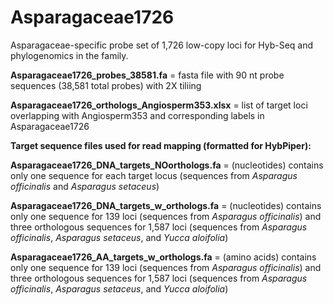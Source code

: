 # Asparagaceae1726
Asparagaceae-specific probe set of 1,726 low-copy loci for Hyb-Seq and phylogenomics in the family.


**Asparagaceae1726_probes_38581.fa** = fasta file with 90 nt probe sequences (38,581 total probes) with 2X tiliing

**Asparagaceae1726_orthologs_Angiosperm353.xlsx** = list of target loci overlapping with Angiosperm353 and corresponding labels in Asparagaceae1726


**Target sequence files used for read mapping (formatted for HybPiper):**

  **Asparagaceae1726_DNA_targets_NOorthologs.fa** = (nucleotides) contains only one sequence for each target locus (sequences from _Asparagus officinalis_ and _Asparagus setaceus_)

  **Asparagaceae1726_DNA_targets_w_orthologs.fa** = (nucleotides) contains only one sequence for 139 loci (sequences from _Asparagus officinalis_) and three orthologous sequences for 1,587 loci (sequences from _Asparagus officinalis_, _Asparagus setaceus_, and _Yucca aloifolia_)

  **Asparagaceae1726_AA_targets_w_orthologs.fa** = (amino acids) contains only one sequence for 139 loci (sequences from _Asparagus officinalis_) and three orthologous sequences for 1,587 loci (sequences from _Asparagus officinalis_, _Asparagus setaceus_, and _Yucca aloifolia_)

